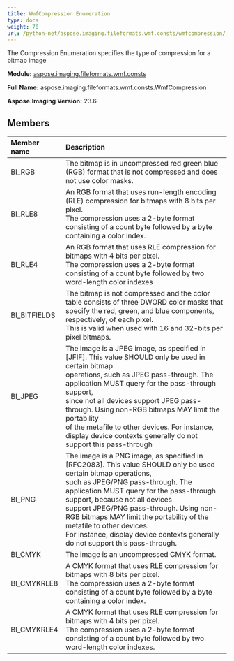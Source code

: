 ```yaml
---
title: WmfCompression Enumeration
type: docs
weight: 70
url: /python-net/aspose.imaging.fileformats.wmf.consts/wmfcompression/
---
```


The Compression Enumeration specifies the type of compression for a bitmap image

**Module:** [aspose.imaging.fileformats.wmf.consts](/imaging/python-net/aspose.imaging.fileformats.wmf.consts/)

**Full Name:** aspose.imaging.fileformats.wmf.consts.WmfCompression

**Aspose.Imaging Version:** 23.6

## **Members**
| **Member name** | **Description** |
| :- | :- |
| BI_RGB | The bitmap is in uncompressed red green blue (RGB) format that is not compressed and does not use color masks. |
| BI_RLE8 | An RGB format that uses run-length encoding (RLE) compression for bitmaps with 8 bits per pixel.<br/>                The compression uses a 2-byte format consisting of a count byte followed by a byte containing a color index. |
| BI_RLE4 | An RGB format that uses RLE compression for bitmaps with 4 bits per pixel.<br/>                The compression uses a 2-byte format consisting of a count byte followed by two word-length color indexes |
| BI_BITFIELDS | The bitmap is not compressed and the color table consists of three DWORD color masks that<br/>                specify the red, green, and blue components, respectively, of each pixel.<br/>                This is valid when used with 16 and 32-bits per pixel bitmaps. |
| BI_JPEG | The image is a JPEG image, as specified in [JFIF]. This value SHOULD only be used in certain bitmap<br/>                operations, such as JPEG pass-through. The application MUST query for the pass-through support,<br/>                since not all devices support JPEG pass-through. Using non-RGB bitmaps MAY limit the portability<br/>                of the metafile to other devices. For instance, display device contexts generally do not support this pass-through |
| BI_PNG | The image is a PNG image, as specified in [RFC2083]. This value SHOULD only be used certain bitmap operations,<br/>                such as JPEG/PNG pass-through. The application MUST query for the pass-through support, because not all devices<br/>                support JPEG/PNG pass-through. Using non-RGB bitmaps MAY limit the portability of the metafile to other devices.<br/>                For instance, display device contexts generally do not support this pass-through. |
| BI_CMYK | The image is an uncompressed CMYK format. |
| BI_CMYKRLE8 | A CMYK format that uses RLE compression for bitmaps with 8 bits per pixel.<br/>                The compression uses a 2-byte format consisting of a count byte followed by a byte containing a color index. |
| BI_CMYKRLE4 | A CMYK format that uses RLE compression for bitmaps with 4 bits per pixel.<br/>                The compression uses a 2-byte format consisting of a count byte followed by two word-length color indexes. |

